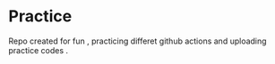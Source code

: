 # Practice
Repo created for fun , practicing differet github actions and uploading practice codes . 
